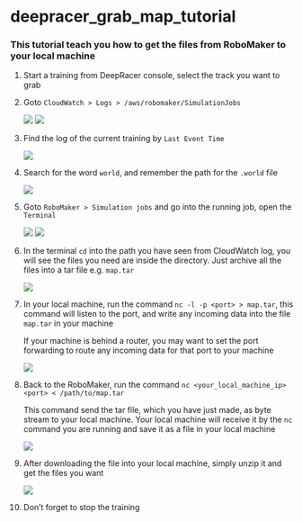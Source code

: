 # deepracer_grab_map_tutorial

### This tutorial teach you how to get the files from RoboMaker to your local machine

1. Start a training from DeepRacer console, select the track you want to grab
2. Goto `CloudWatch > Logs > /aws/robomaker/SimulationJobs`
   
   ![](https://i.imgur.com/6FPDXud.png)
   ![](https://i.imgur.com/VxmATTf.png)

3. Find the log of the current training by `Last Event Time`
   
   ![](https://i.imgur.com/WOHf3KJ.png)

4. Search for the word `world`, and remember the path for the `.world` file
   
   ![](https://i.imgur.com/VUFiMNB.png)

5. Goto `RoboMaker > Simulation jobs` and go into the running job, open the `Terminal`
   
   ![](https://i.imgur.com/3lO084a.png)
   ![](https://i.imgur.com/Odyt4a6.png)

6. In the terminal `cd` into the path you have seen from CloudWatch log, you will see the files you need are inside the directory. Just archive all the files into a tar file e.g. `map.tar`
   
   ![](https://i.imgur.com/BRdnNu8.png)

7. In your local machine, run the command `nc -l -p <port> > map.tar`, this command will listen to the port, and write any incoming data into the file `map.tar` in your machine

   If your machine is behind a router, you may want to set the port forwarding to route any incoming data for that port to your machine
   
   ![](https://i.imgur.com/ivvQzcw.png)

8. Back to the RoboMaker, run the command `nc <your_local_machine_ip> <port> < /path/to/map.tar`

   This command send the tar file, which you have just made, as byte stream to your local machine. Your local machine will receive it by the `nc` command you are running and save it as a file in your local machine
   
   ![](https://i.imgur.com/IEh7DGw.png)

9. After downloading the file into your local machine, simply unzip it and get the files you want
   
   ![](https://i.imgur.com/eqjx81T.png)  

10. Don’t forget to stop the training

